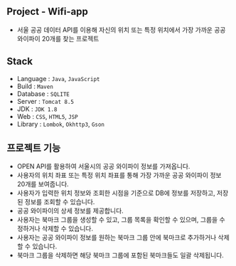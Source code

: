## Project - Wifi-app
- 서울 공공 데이터 API를 이용해 자신의 위치 또는 특정 위치에서 가장 가까운 공공 와이파이 20개를 찾는 프로젝트

## Stack
- Language : `Java`, `JavaScript`
- Build : `Maven`
- Database : `SQLITE`
- Server : `Tomcat 8.5`
- JDK : `JDK 1.8`
- Web : `CSS`, `HTML5`, `JSP`
- Library : `Lombok`, `Okhttp3`, `Gson`


## 프로젝트 기능
- OPEN API를 활용하여 서울시의 공공 와이파이 정보를 가져옵니다.
- 사용자의 위치 좌표 또는 특정 위치 좌표를 통해 가장 가까운 공공 와이파이 정보 20개를 보여줍니다.
- 사용자가 입력한 위치 정보와 조회한 시점을 기준으로 DB에 정보를 저장하고, 저장된 정보를 조회할 수 있습니다.
- 공공 와이파이의 상세 정보를 제공합니다.
- 사용자는 북마크 그룹을 생성할 수 있고, 그룹 목록을 확인할 수 있으며, 그룹을 수정하거나 삭제할 수 있습니다.
- 사용자는 공공 와이파이 정보를 원하는 북마크 그룹 안에 북마크로 추가하거나 삭제할 수 있습니다.
- 북마크 그룹을 삭제하면 해당 북마크 그룹에 포함된 북마크들도 일괄 삭제됩니다.
